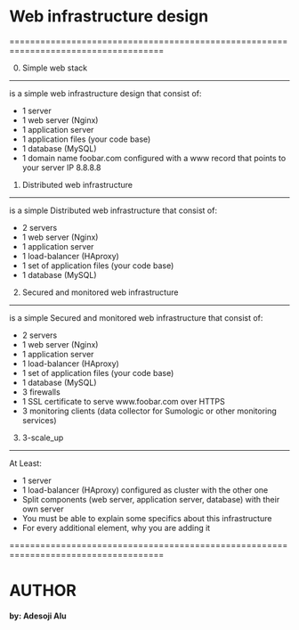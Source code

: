 
# Web infrastructure design
====================================================================================

0. Simple web stack
------------------------------
<p>is a simple web infrastructure design that consist of:</p>
<ul>
<li>1 server</li>
<li>1 web server (Nginx)</li>
<li>1 application server</li>
<li>1 application files (your code base)</li>
<li>1 database (MySQL)</li>
<li>1 domain name foobar.com configured with a www record that points to your server IP 8.8.8.8 </li>
</ul>


1. Distributed web infrastructure
------------------------------
<p>is a simple Distributed web infrastructure that consist of:</p>
<ul>
<li>2 servers</li>
<li>1 web server (Nginx)</li>
<li>1 application server</li>
<li>1 load-balancer (HAproxy)</li>
<li>1 set of application files (your code base)</li>
<li>1 database (MySQL) </li>
</ul>

2. Secured and monitored web infrastructure
------------------------------
<p>is a simple Secured and monitored web infrastructure that consist of:</p>
<ul>
<li>2 servers</li>
<li>1 web server (Nginx)</li>
<li>1 application server</li>
<li>1 load-balancer (HAproxy)</li>
<li>1 set of application files (your code base)</li>
<li>1 database (MySQL) </li>
<li>3 firewalls</li>
<li>1 SSL certificate to serve www.foobar.com over HTTPS</li>
<li>3 monitoring clients (data collector for Sumologic or other monitoring services) </li>
</ul>

3. 3-scale_up
------------------------------
<p> At Least:</p>
<ul>
<li>1 server</li>
<li>1 load-balancer (HAproxy) configured as cluster with the other one</li>
<li>Split components (web server, application server, database) with their own server</li>
<li>You must be able to explain some specifics about this infrastructure</li>
<li>For every additional element, why you are adding it</li>
</ul>


====================================================================================
# AUTHOR
<h4> by: Adesoji Alu <a href="https://github.com/Adesoji1">  </a> </h4>

